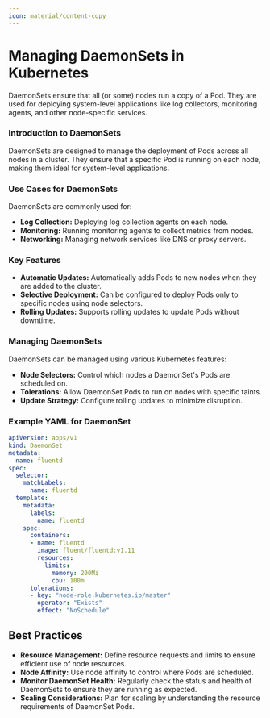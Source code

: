 ```yaml
---
icon: material/content-copy
---
```


# Managing DaemonSets in Kubernetes

DaemonSets ensure that all (or some) nodes run a copy of a Pod. They are used for deploying system-level applications like log collectors, monitoring agents, and other node-specific services.

<h3>Introduction to DaemonSets</h3>

DaemonSets are designed to manage the deployment of Pods across all nodes in a cluster. They ensure that a specific Pod is running on each node, making them ideal for system-level applications.

<h3>Use Cases for DaemonSets</h3>

DaemonSets are commonly used for:

- **Log Collection:** Deploying log collection agents on each node.
- **Monitoring:** Running monitoring agents to collect metrics from nodes.
- **Networking:** Managing network services like DNS or proxy servers.

<h3>Key Features</h3>

- **Automatic Updates:** Automatically adds Pods to new nodes when they are added to the cluster.
- **Selective Deployment:** Can be configured to deploy Pods only to specific nodes using node selectors.
- **Rolling Updates:** Supports rolling updates to update Pods without downtime.

<h3>Managing DaemonSets</h3>

DaemonSets can be managed using various Kubernetes features:

- **Node Selectors:** Control which nodes a DaemonSet's Pods are scheduled on.
- **Tolerations:** Allow DaemonSet Pods to run on nodes with specific taints.
- **Update Strategy:** Configure rolling updates to minimize disruption.

<h3>Example YAML for DaemonSet</h3>

```yaml
apiVersion: apps/v1
kind: DaemonSet
metadata:
  name: fluentd
spec:
  selector:
    matchLabels:
      name: fluentd
  template:
    metadata:
      labels:
        name: fluentd
    spec:
      containers:
      - name: fluentd
        image: fluent/fluentd:v1.11
        resources:
          limits:
            memory: 200Mi
            cpu: 100m
      tolerations:
      - key: "node-role.kubernetes.io/master"
        operator: "Exists"
        effect: "NoSchedule"
```

## Best Practices

- **Resource Management:** Define resource requests and limits to ensure efficient use of node resources.
- **Node Affinity:** Use node affinity to control where Pods are scheduled.
- **Monitor DaemonSet Health:** Regularly check the status and health of DaemonSets to ensure they are running as expected.
- **Scaling Considerations:** Plan for scaling by understanding the resource requirements of DaemonSet Pods.
